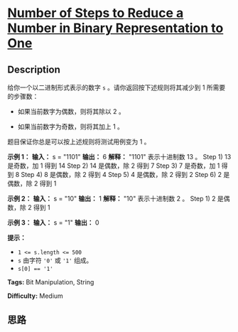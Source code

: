 # [Number of Steps to Reduce a Number in Binary Representation to One][title]

## Description

给你一个以二进制形式表示的数字 `s` 。请你返回按下述规则将其减少到 1 所需要的步骤数：

  * 如果当前数字为偶数，则将其除以 2 。

  * 如果当前数字为奇数，则将其加上 1 。

题目保证你总是可以按上述规则将测试用例变为 1 。



**示例 1：**
            **输入：** s = "1101"    **输出：** 6    **解释：** "1101" 表示十进制数 13 。    Step 1) 13 是奇数，加 1 得到 14     Step 2) 14 是偶数，除 2 得到 7    Step 3) 7  是奇数，加 1 得到 8    Step 4) 8  是偶数，除 2 得到 4      Step 5) 4  是偶数，除 2 得到 2     Step 6) 2  是偶数，除 2 得到 1      

**示例 2：**
            **输入：** s = "10"    **输出：** 1    **解释：** "10" 表示十进制数 2 。    Step 1) 2 是偶数，除 2 得到 1     

**示例 3：**
            **输入：** s = "1"    **输出：** 0    



**提示：**

  * `1 <= s.length <= 500`
  * `s` 由字符 `'0'` 或 `'1'` 组成。
  * `s[0] == '1'`


**Tags:** Bit Manipulation, String

**Difficulty:** Medium

## 思路

[title]: https://leetcode-cn.com/problems/number-of-steps-to-reduce-a-number-in-binary-representation-to-one
